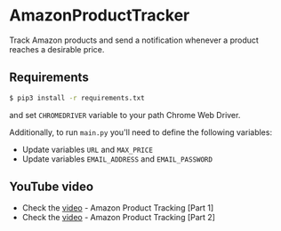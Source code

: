 # AmazonProductTracker

Track Amazon products and send a notification whenever a product reaches a desirable price.

## Requirements

```bash
$ pip3 install -r requirements.txt
```
and set `CHROMEDRIVER` variable to your path Chrome Web Driver.

Additionally, to run `main.py` you'll need to define the following variables:
* Update variables `URL` and `MAX_PRICE`
* Update variables `EMAIL_ADDRESS` and `EMAIL_PASSWORD`

## YouTube video
* Check the [video](https://www.youtube.com/watch?v=5bWHeGI9Uf4) - Amazon Product Tracking [Part 1]
* Check the [video](https://youtu.be/G8x7JENDNuA) - Amazon Product Tracking [Part 2]

